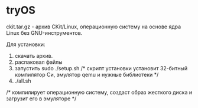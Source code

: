 # tryOS

ckit.tar.gz - архив CKit/Linux, операционную систему на основе ядра Linux без GNU-инструментов.

Для установки:
1. скачать архив.
2. распаковал файлы
3. запустить sudo ./setup.sh
/* скрипт установки установит 32-битный компилятор Си, 
   эмулятор qemu и нужные библиотеки                  */
4. ./all.sh

/* компилирует операционную систему, создаст образ жесткого 
   диска и загрузит его в эмуляторе                       */


